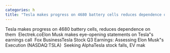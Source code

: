 ```yaml
---
categories: h
title: "Tesla makes progress on 4680 battery cells reduces dependence on them  Electrekco"
---
```

Tesla makes progress on 4680 battery cells, reduces dependence on them&nbsp;&nbsp;Electrek.coElon Musk makes eye-opening statements on Tesla"s earnings call&nbsp;&nbsp;Fox BusinessTesla Stock Q3 Earnings: Assessing Elon Musk"s Execution (NASDAQ:TSLA)&nbsp;&nbsp;Seeking AlphaTesla stock falls, EV mak